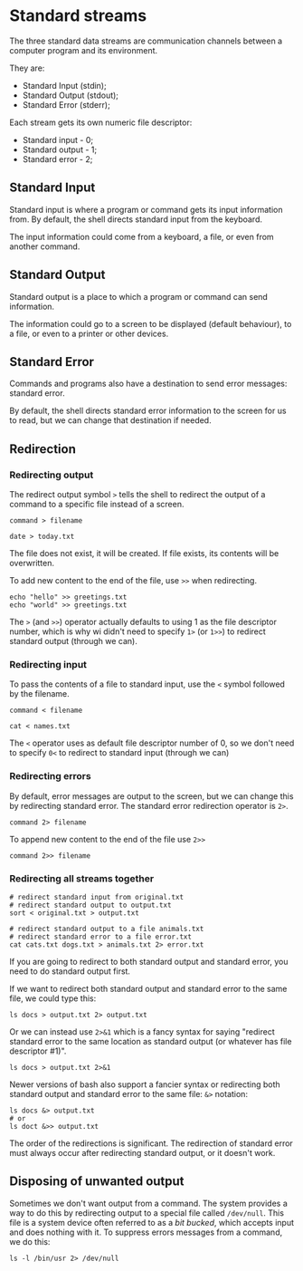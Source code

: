 # Standard streams

The three standard data streams are communication channels between a computer program
and its environment.

They are:

- Standard Input (stdin);
- Standard Output (stdout);
- Standard Error (stderr);

Each stream gets its own numeric file descriptor:

- Standard input - 0;
- Standard output - 1;
- Standard error - 2;

## Standard Input

Standard input is where a program or command gets its input information from. By
default, the shell directs standard input from the keyboard.

The input information could come from a keyboard, a file, or even from another command.

## Standard Output

Standard output is a place to which a program or command can send information.

The information could go to a screen to be displayed (default behaviour), to a file, or
even to a printer or other devices.

## Standard Error

Commands and programs also have a destination to send error messages: standard error.

By default, the shell directs standard error information to the screen for us to read,
but we can change that destination if needed.

## Redirection

### Redirecting output

The redirect output symbol `>` tells the shell to redirect the output of a command to a
specific file instead of a screen.

```
command > filename
```

```shell
date > today.txt
```

The file does not exist, it will be created. If file exists, its contents will be
overwritten.

To add new content to the end of the file, use `>>` when redirecting.

```shell
echo "hello" >> greetings.txt
echo "world" >> greetings.txt
```

The `>` (and `>>`) operator actually defaults to using 1 as the file descriptor number,
which is why wi didn't need to specify `1>` (or `1>>`) to redirect standard output
(through we can).

### Redirecting input

To pass the contents of a file to standard input, use the `<` symbol followed by the
filename.

```
command < filename
```

```shell
cat < names.txt
```

The `<` operator uses as default file descriptor number of 0, so we don't need to
specify `0<` to redirect to standard input (through we can)

### Redirecting errors

By default, error messages are output to the screen, but we can change this by
redirecting standard error. The standard error redirection operator is `2>`.

```shell
command 2> filename
```

To append new content to the end of the file use `2>>`

```shell
command 2>> filename
```

### Redirecting all streams together

```shell
# redirect standard input from original.txt
# redirect standard output to output.txt
sort < original.txt > output.txt
```

```shell
# redirect standard output to a file animals.txt
# redirect standard error to a file error.txt
cat cats.txt dogs.txt > animals.txt 2> error.txt
```

If you are going to redirect to both standard output and standard error, you need to do
standard output first.

If we want to redirect both standard output and standard error to the same file, we
could type this:

```shell
ls docs > output.txt 2> output.txt
```

Or we can instead use `2>&1` which is a fancy syntax for saying "redirect standard error
to the same location as standard output (or whatever has file descriptor #1)".

```shell
ls docs > output.txt 2>&1
```

Newer versions of bash also support a fancier syntax or redirecting both standard output
and standard error to the same file: `&>` notation:

```shell
ls docs &> output.txt
# or
ls doct &>> output.txt
```

The order of the redirections is significant. The redirection of standard error must
always occur after redirecting standard output, or it doesn't work.

## Disposing of unwanted output

Sometimes we don't want output from a command. The system provides a way to do this by
redirecting output to a special file called `/dev/null`. This file is a system device
often referred to as a *bit bucked*, which accepts input and does nothing with it. To
suppress errors messages from a command, we do this:

```shell
ls -l /bin/usr 2> /dev/null
```
